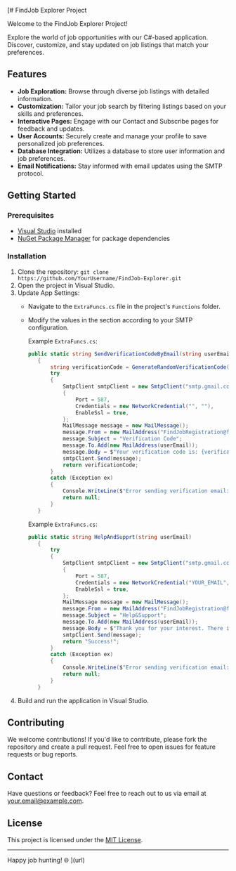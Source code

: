 [# FindJob Explorer Project

Welcome to the FindJob Explorer Project!

Explore the world of job opportunities with our C#-based application. Discover, customize, and stay updated on job listings that match your preferences.

## Features

- **Job Exploration:** Browse through diverse job listings with detailed information.
- **Customization:** Tailor your job search by filtering listings based on your skills and preferences.
- **Interactive Pages:** Engage with our Contact and Subscribe pages for feedback and updates.
- **User Accounts:** Securely create and manage your profile to save personalized job preferences.
- **Database Integration:** Utilizes a database to store user information and job preferences.
- **Email Notifications:** Stay informed with email updates using the SMTP protocol.

## Getting Started

### Prerequisites

- [Visual Studio](https://visualstudio.microsoft.com/) installed
- [NuGet Package Manager](https://www.nuget.org/) for package dependencies

### Installation

1. Clone the repository: `git clone https://github.com/YourUsername/FindJob-Explorer.git`
2. Open the project in Visual Studio.
3. Update App Settings:
   - Navigate to the `ExtraFuncs.cs` file in the project's `Functions` folder.
   - Modify the values in the section according to your SMTP configuration.

     Example `ExtraFuncs.cs`:
     ```csharp
     public static string SendVerificationCodeByEmail(string userEmail)
        {
            string verificationCode = GenerateRandomVerificationCode();
            try
            {
                SmtpClient smtpClient = new SmtpClient("smtp.gmail.com")
                {
                    Port = 587,
                    Credentials = new NetworkCredential("", ""),
                    EnableSsl = true,
                };
                MailMessage message = new MailMessage();
                message.From = new MailAddress("FindJobRegistration@findjob.com");
                message.Subject = "Verification Code";
                message.To.Add(new MailAddress(userEmail));
                message.Body = $"Your verification code is: {verificationCode}";
                smtpClient.Send(message);
                return verificationCode;
            }
            catch (Exception ex)
            {
                Console.WriteLine($"Error sending verification email: {ex.Message}");
                return null;
            }
        }
     ```
     Example `ExtraFuncs.cs`:
     ```csharp
     public static string HelpAndSupprt(string userEmail)
        {
            try
            {
                SmtpClient smtpClient = new SmtpClient("smtp.gmail.com")
                {
                    Port = 587,
                    Credentials = new NetworkCredential("YOUR_EMAIL", "YOUR_PASSWORD"),
                    EnableSsl = true,
                };
                MailMessage message = new MailMessage();
                message.From = new MailAddress("FindJobRegistration@findjob.com");
                message.Subject = "Help&Support";
                message.To.Add(new MailAddress(userEmail));
                message.Body = $"Thank you for your interest. There is no service available at the moment, but your message will be answered as soon as possible.";
                smtpClient.Send(message);
                return "Success!";
            }
            catch (Exception ex)
            {
                Console.WriteLine($"Error sending verification email: {ex.Message}");
                return null;
            }
        }
     ```
4. Build and run the application in Visual Studio.

## Contributing

We welcome contributions! If you'd like to contribute, please fork the repository and create a pull request. Feel free to open issues for feature requests or bug reports.

## Contact

Have questions or feedback? Feel free to reach out to us via email at [your.email@example.com](mailto:orkhanm07@gmail.com).

## License

This project is licensed under the [MIT License](LICENSE).

---

Happy job hunting! 🌐
](url)

